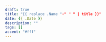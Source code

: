 ```yaml
---
draft: true
title: "{{ replace .Name "-" " " | title }}"
date: {{ .Date }}
description: ""
tags: []
accent: "#fff"
---
```



